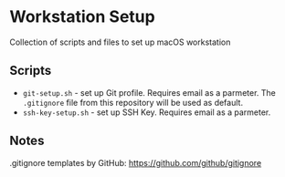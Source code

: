 # Workstation Setup

Collection of scripts and files to set up macOS workstation

## Scripts

- `git-setup.sh` - set up Git profile. Requires email as a parmeter. The `.gitignore` file from this repository will be used as default.
- `ssh-key-setup.sh` - set up SSH Key. Requires email as a parmeter.

## Notes

.gitignore templates by GitHub: https://github.com/github/gitignore
